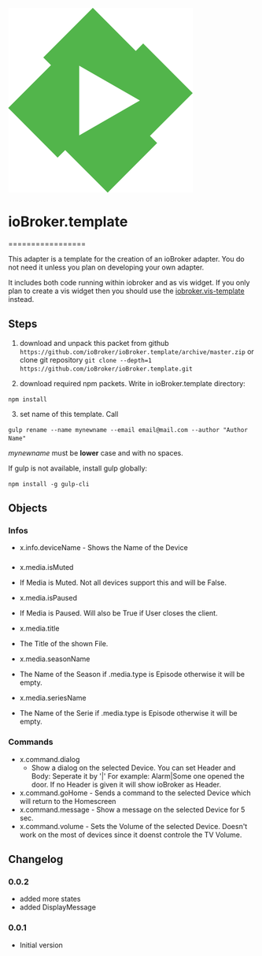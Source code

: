![Logo](admin/emby.png)
# ioBroker.template
=================

This adapter is a template for the creation of an ioBroker adapter. You do not need it unless you plan on developing your own adapter.

It includes both code running within iobroker and as vis widget. If you only plan to create a vis widget then you should use the [iobroker.vis-template](https://github.com/ioBroker/ioBroker.vis-template) instead.

## Steps 
1. download and unpack this packet from github ```https://github.com/ioBroker/ioBroker.template/archive/master.zip```
  or clone git repository ```git clone --depth=1 https://github.com/ioBroker/ioBroker.template.git```

2. download required npm packets. Write in ioBroker.template directory:

  ```npm install```
  
3. set name of this template. Call
  
  ```gulp rename --name mynewname --email email@mail.com --author "Author Name"```
  
  *mynewname* must be **lower** case and with no spaces.

  If gulp is not available, install gulp globally:
  
  ```npm install -g gulp-cli```


## Objects

### Infos
* x.info.deviceName - Shows the Name of the Device


###
* x.media.isMuted
 - If Media is Muted. Not all devices support this and will be False.
* x.media.isPaused
 - If Media is Paused. Will also be True if User closes the client.
* x.media.title
 - The Title of the shown File.
* x.media.seasonName
 - The Name of the Season if .media.type is Episode otherwise it will be empty.
* x.media.seriesName
 - The Name of the Serie if .media.type is Episode otherwise it will be empty.


### Commands
* x.command.dialog
  - Show a dialog on the selected Device.
    You can set Header and Body: Seperate it by '|'
    For example: Alarm|Some one opened the door.
    If no Header is given it will show ioBroker as Header.
* x.command.goHome   -
    Sends a command to the selected Device which will return to the Homescreen
* x.command.message  -
    Show a message on the selected Device for 5 sec.
* x.command.volume   -
    Sets the Volume of the selected Device.
    Doesn't work on the most of devices since it doenst controle the TV Volume.

 
 ## Changelog
 ### 0.0.2
* added more states
* added DisplayMessage

### 0.0.1
* Initial version